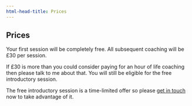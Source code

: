 ```yaml
---
html-head-title: Prices
---
```

## Prices

Your first session will be completely free. All subsequent coaching will be £30 per session.

If £30 is more than you could consider paying for an hour of life coaching then please talk to me about that. You will still be eligible for the free introductory session.

The free introductory session is a time-limited offer so please <a href="#contact">get in touch</a> now to take advantage of it.